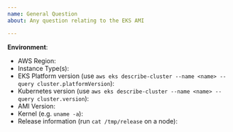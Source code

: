 ```yaml
---
name: General Question
about: Any question relating to the EKS AMI

---
```


<!-- Please use this template for asking a question and provide as much info as possible. Please also search for existing open and closed issues that may answer your question. Thanks!-->

**Environment**:
- AWS Region:
- Instance Type(s):
- EKS Platform version (use `aws eks describe-cluster --name <name> --query cluster.platformVersion`):
- Kubernetes version (use `aws eks describe-cluster --name <name> --query cluster.version`):
- AMI Version:
- Kernel (e.g. `uname -a`):
- Release information (run `cat /tmp/release` on a node):
<!-- Put release info in the triple backticks below-->
```
```
